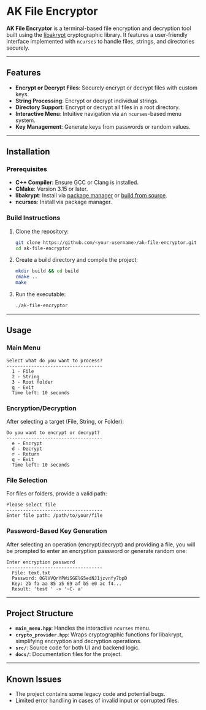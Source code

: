 # AK File Encryptor

**AK File Encryptor** is a terminal-based file encryption and decryption tool built using the [libakrypt](https://libakrypt.org/) cryptographic library. It features a user-friendly interface implemented with `ncurses` to handle files, strings, and directories securely.

---

## Features

- **Encrypt or Decrypt Files**: Securely encrypt or decrypt files with custom keys.
- **String Processing**: Encrypt or decrypt individual strings.
- **Directory Support**: Encrypt or decrypt all files in a root directory.
- **Interactive Menu**: Intuitive navigation via an `ncurses`-based menu system.
- **Key Management**: Generate keys from passwords or random values.

---

## Installation

### Prerequisites

- **C++ Compiler**: Ensure GCC or Clang is installed.
- **CMake**: Version 3.15 or later.
- **libakrypt**: Install via [package manager](https://aur.archlinux.org/packages/libakrypt) or [build from source](https://libakrypt.ru/install-guide.html).
- **ncurses**: Install via package manager.

### Build Instructions

1. Clone the repository:
   ```bash
   git clone https://github.com/<your-username>/ak-file-encryptor.git
   cd ak-file-encryptor
   ```

2. Create a build directory and compile the project:
   ```bash
   mkdir build && cd build
   cmake ..
   make
   ```

3. Run the executable:
   ```bash
   ./ak-file-encryptor
   ```

---

## Usage

### Main Menu
```
Select what do you want to process?
-----------------------------------
  1 - File
  2 - String
  3 - Root folder
  q - Exit
  Time left: 10 seconds
```

### Encryption/Decryption
After selecting a target (File, String, or Folder):
```
Do you want to encrypt or decrypt?
-----------------------------------
  e - Encrypt
  d - Decrypt
  r - Return
  q - Exit
  Time left: 10 seconds
```

### File Selection
For files or folders, provide a valid path:
```
Please select file
-----------------------------------
Enter file path: /path/to/your/file
```

### Password-Based Key Generation
After selecting an operation (encrypt/decrypt) and providing a file, you will be prompted to enter an encryption password or generate random one:
```
Enter encryption password
-----------------------------------
  File: text.txt
  Password: OGlVVQrYPWiSGElG5edNJ1jzvnfy7bpD
  Key: 2b fa aa 85 a5 69 af b5 e0 ac f4...
  Result: 'test ' -> '~C- a'
```


---

## Project Structure

- **`main_menu.hpp`**: Handles the interactive `ncurses` menu.
- **`crypto_provider.hpp`**: Wraps cryptographic functions for libakrypt, simplifying encryption and decryption operations.
- **`src/`**: Source code for both UI and backend logic.
- **`docs/`**: Documentation files for the project.

---

## Known Issues

- The project contains some legacy code and potential bugs.
- Limited error handling in cases of invalid input or corrupted files.
